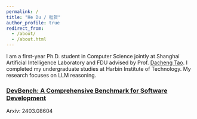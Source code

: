 ```yaml
---
permalink: /
title: "He Du / 杜贺"
author_profile: true
redirect_from: 
  - /about/
  - /about.html
---
```


I am a first-year Ph.D. student in Computer Science jointly at Shanghai Artificial Intelligence Laboratory and FDU advised by Prof. [Dacheng Tao](https://dr.ntu.edu.sg/cris/rp/rp02343). I completed my undergraduate studies at Harbin Institute of Technology. My research focuses on LLM reasoning.


<style>
/* 粘贴优化后的 CSS */
.publication {
  background-color: #f9f9f9;
  border-left: 4px solid #888;
  padding: 15px;
  margin-bottom: 20px;
  border-radius: 8px;
  box-shadow: 0 2px 8px rgba(0, 0, 0, 0.1);
}

.publication h3 {
  font-size: 1.25em;
  margin: 0 0 10px 0;
}

.publication h3 a {
  text-decoration: none;
  color: #007acc;
  font-weight: bold;
}

.publication h3 a:hover {
  text-decoration: underline;
}

.publication .authors,
.publication .conference {
  font-size: 0.95em;
  color: #555;
  margin: 5px 0;
}

.publication .authors {
  font-style: italic;
}

.publication .conference {
  color: #888;
}
</style>

<div class="papers">
  <h3><a href="[URL](https://arxiv.org/abs/2403.08604)" target="_blank">DevBench: A Comprehensive Benchmark for Software Development</a></h3>
  <p class="conference">Arxiv: 2403.08604</p>
</div>
